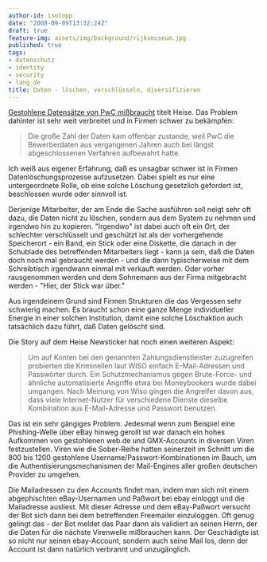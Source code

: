 ```yaml
---
author-id: isotopp
date: "2008-09-09T13:32:24Z"
draft: true
feature-img: assets/img/background/rijksmuseum.jpg
published: true
tags:
- datenschutz
- identity
- security
- lang_de
title: Daten - löschen, verschlüsseln, diversifizieren
---
```

<a href="http://www.heise.de/newsticker/Gestohlene-PwC-Datensaetze-fuer-Missbrauch-von-Click-Buy-benutzt-Update--/meldung/115621">Gestohlene Datensätze von PwC mißbraucht</a> titelt Heise. Das Problem dahinter ist sehr weit verbreitet und in Firmen schwer zu bekämpfen: <blockquote>Die große Zahl der Daten kam offenbar zustande, weil PwC die Bewerberdaten aus vergangenen Jahren auch bei längst abgeschlossenen Verfahren aufbewahrt hatte.</blockquote> Ich weiß aus eigener Erfahrung, daß es unsagbar schwer ist in Firmen Datenlöschungsprozesse aufzusetzen. Dabei spielt es nur eine untergeordnete Rolle, ob eine solche Löschung gesetzlich gefordert ist, beschlossen wurde oder sinnvoll ist.

Derjenige Mitarbeiter, der am Ende die Sache ausführen soll neigt sehr oft dazu, die Daten nicht zu löschen, sondern aus dem System zu nehmen und irgendwo hin zu kopieren. "Irgendwo" ist dabei auch oft ein Ort, der schlechter verschlüsselt und geschützt ist als der vorhergehende Speicherort - ein Band, ein Stick oder eine Diskette, die danach in der Schublade des betreffenden Mitarbeiters liegt - kann ja sein, daß die Daten doch noch mal gebraucht werden - und die dann typischerweise mit dem Schreibtisch irgendwann einmal mit verkauft werden. Oder vorher rausgenommen werden und dem Sohnemann aus der Firma mitgebracht werden - "Hier, der Stick war über."

Aus irgendeinem Grund sind Firmen Strukturen die das Vergessen sehr schwierig machen. Es braucht schon eine ganze Menge individueller Energie in einer solchen Institution, damit eine solche Löschaktion auch tatsächlich dazu führt, daß Daten gelöscht sind.


Die Story auf dem Heise Newsticker hat noch einen weiteren Aspekt: <blockquote>Um auf Konten bei den genannten Zahlungsdienstleister zuzugreifen probierten die Kriminellen laut WISO einfach E-Mail-Adressen und Passwörter durch. Ein Schutzmechanismus gegen Brute-Force- und ähnliche automatisierte Angriffe etwa bei Moneybookers wurde dabei umgangen. Nach Meinung von Wiso gingen die Angreifer davon aus, dass viele Internet-Nutzer für verschiedene Dienste dieselbe Kombination aus E-Mail-Adresse und Passwort benutzen.</blockquote> Das ist ein sehr gängiges Problem. Jedesmal wenn zum Beispiel eine Phishing-Welle über eBay hinweg gerollt ist war danach ein hohes Aufkommen von gestohlenen web.de und GMX-Accounts in diversen Viren festzustellen. Viren wie die Sober-Reihe hatten seinerzeit im Schnitt um die 800 bis 1200 gestohlene Username/Passwort-Kombinationen im Bauch, um die Authentisierungsmechanismen der Mail-Engines aller großen deutschen Provider zu umgehen.

Die Mailadressen zu den Accounts findet man, indem man sich mit einem abgephischten eBay-Usernamen und Paßwort bei ebay einloggt und die Mailadresse ausliest. Mit dieser Adresse und dem eBay-Paßwort versucht der Bot sich dann bei dem betreffenden Freemailer einzuloggen. Oft genug gelingt das - der Bot meldet das Paar dann als validiert an seinen Herrn, der die Daten für die nächste Virenwelle mißbrauchen kann. Der Geschädigte ist so nicht nur seinen ebay-Account, sondern auch seine Mail los, denn der Account ist dann natürlich verbrannt und unzugänglich.
